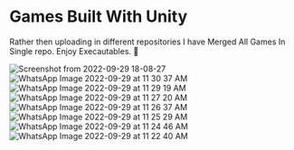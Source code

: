 # Games Built With Unity
Rather then uploading in different repositories I have Merged All Games In Single repo.
Enjoy Execautables. 🥳

![Screenshot from 2022-09-29 18-08-27](https://user-images.githubusercontent.com/48137657/193041062-dfcab9c6-c387-41f3-8952-cdc8dd082146.png)
![WhatsApp Image 2022-09-29 at 11 30 37 AM](https://user-images.githubusercontent.com/48137657/193041112-07b21374-b42b-4a44-b0e1-f238bb5815f9.jpeg)
![WhatsApp Image 2022-09-29 at 11 29 19 AM](https://user-images.githubusercontent.com/48137657/193041120-9d94fca9-67ce-4d4d-b8b8-623bb02fc159.jpeg)
![WhatsApp Image 2022-09-29 at 11 27 20 AM](https://user-images.githubusercontent.com/48137657/193041130-bbb6ef54-0ee1-423b-9154-f3eec49f56bd.jpeg)
![WhatsApp Image 2022-09-29 at 11 26 37 AM](https://user-images.githubusercontent.com/48137657/193041135-bfb0a655-fe38-4f22-9b20-679f5f96d17b.jpeg)
![WhatsApp Image 2022-09-29 at 11 25 29 AM](https://user-images.githubusercontent.com/48137657/193041138-c6646903-7bf4-4e00-b415-f14d7591beaa.jpeg)
![WhatsApp Image 2022-09-29 at 11 24 46 AM](https://user-images.githubusercontent.com/48137657/193041144-87d38a1c-df5c-4e38-98e3-2eb240ef2a30.jpeg)
![WhatsApp Image 2022-09-29 at 11 22 40 AM](https://user-images.githubusercontent.com/48137657/193041156-d200a06d-289d-48eb-9de5-90a130342ef6.jpeg)
